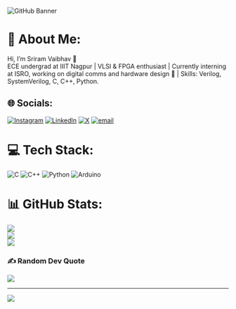 ![GitHub Banner](https://blogs.swarthmore.edu/its/wp-content/uploads/2022/12/github-universe-1920x768.png)
# 💫 About Me:
Hi, I’m Sriram Vaibhav 👋  <br>ECE undergrad at IIIT Nagpur | VLSI & FPGA enthusiast | Currently interning at ISRO, working on digital comms and hardware design 🚀 | Skills: Verilog, SystemVerilog, C, C++, Python.


## 🌐 Socials:
[![Instagram](https://img.shields.io/badge/Instagram-%23E4405F.svg?logo=Instagram&logoColor=white)](https://instagram.com/vaibhav.hehe) [![LinkedIn](https://img.shields.io/badge/LinkedIn-%230077B5.svg?logo=linkedin&logoColor=white)](https://linkedin.com/in/sriramvaibhav) [![X](https://img.shields.io/badge/X-black.svg?logo=X&logoColor=white)](https://x.com/BVaibhav6) [![email](https://img.shields.io/badge/Email-D14836?logo=gmail&logoColor=white)](mailto:bvsrvaibhav@gmail.com) 

# 💻 Tech Stack:
![C](https://img.shields.io/badge/c-%2300599C.svg?style=for-the-badge&logo=c&logoColor=white) ![C++](https://img.shields.io/badge/c++-%2300599C.svg?style=for-the-badge&logo=c%2B%2B&logoColor=white) ![Python](https://img.shields.io/badge/python-3670A0?style=for-the-badge&logo=python&logoColor=ffdd54) ![Arduino](https://img.shields.io/badge/-Arduino-00979D?style=for-the-badge&logo=Arduino&logoColor=white)
# 📊 GitHub Stats:
![](https://github-readme-stats.vercel.app/api?username=bvsrvaibhav&theme=shadow_green&hide_border=false&include_all_commits=true&count_private=true)<br/>
![](https://nirzak-streak-stats.vercel.app/?user=bvsrvaibhav&theme=shadow_green&hide_border=false)<br/>
![](https://github-readme-stats.vercel.app/api/top-langs/?username=bvsrvaibhav&theme=shadow_green&hide_border=false&include_all_commits=true&count_private=true&layout=compact)

### ✍️ Random Dev Quote
![](https://quotes-github-readme.vercel.app/api?type=horizontal&theme=radical)

---
[![](https://visitcount.itsvg.in/api?id=bvsrvaibhav&icon=0&color=0)](https://visitcount.itsvg.in)
